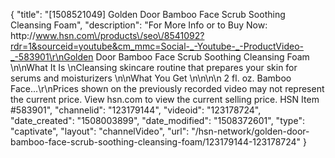 {
    "title": "[1508521049] Golden Door Bamboo Face Scrub   Soothing Cleansing Foam",
    "description": "For More Info or to Buy Now: http:\/\/www.hsn.com\/products\/seo\/8541092?rdr=1&sourceid=youtube&cm_mmc=Social-_-Youtube-_-ProductVideo-_-583901\r\nGolden Door Bamboo Face Scrub   Soothing Cleansing Foam  \n\nWhat It Is \nCleansing skincare routine that prepares your skin for serums and moisturizers \n\nWhat You Get \n\n\n\n    2 fl. oz. Bamboo Face...\r\nPrices shown on the previously recorded video may not represent the current price.  View hsn.com to view the current selling price. HSN Item #583901",
    "channelid": "123179144",
    "videoid": "123178724",
    "date_created": "1508003899",
    "date_modified": "1508372601",
    "type": "captivate",
    "layout": "channelVideo",
    "url": "\/hsn-network\/golden-door-bamboo-face-scrub-soothing-cleansing-foam\/123179144-123178724"
}